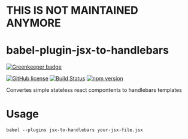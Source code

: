 # THIS IS NOT MAINTAINED ANYMORE

# babel-plugin-jsx-to-handlebars

[![Greenkeeper badge](https://badges.greenkeeper.io/sinnerschrader/babel-plugin-jsx-to-handlebars.svg)](https://greenkeeper.io/)

[![GitHub license](https://img.shields.io/github/license/sinnerschrader/babel-plugin-jsx-to-handlebars.svg)](https://github.com/sinnerschrader/babel-plugin-jsx-to-handlebars)
[![Build Status](https://travis-ci.org/sinnerschrader/babel-plugin-jsx-to-handlebars.svg)](https://travis-ci.org/sinnerschrader/babel-plugin-jsx-to-handlebars)
[![npm version](https://img.shields.io/npm/v/babel-plugin-jsx-to-handlebars.svg)](https://www.npmjs.com/package/babel-plugin-jsx-to-handlebars)

Convertes simple stateless react compontents to handlebars templates

# Usage

    babel --plugins jsx-to-handlebars your-jsx-file.jsx
